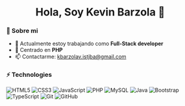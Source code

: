 <h1 align="center">Hola, Soy Kevin Barzola 👋</h1>

### 🚀 Sobre mi
- 🔭 Actualmente estoy trabajando como **Full‑Stack developer**
- 🌱 Centrado en **PHP**
- 📫 Contactarme: [kbarzolav.istjba@gmail.com](mailto:kbarzolav.istjba@gmail.com)

### ⚡ Technologies
![HTML5](https://img.shields.io/badge/-HTML5-E34F26?style=flat&logo=html5&logoColor=white)
![CSS3](https://img.shields.io/badge/-CSS3-1572B6?style=flat&logo=css3)
![JavaScript](https://img.shields.io/badge/-JavaScript-F7DF1E?style=flat&logo=javascript&logoColor=black)
![PHP](https://img.shields.io/badge/PHP-777BB4?style=flat&logo=php&logoColor=white)
![MySQL](https://img.shields.io/badge/MySQL-4479A1?style=flat&logo=mysql&logoColor=white)
![Java](https://img.shields.io/badge/Java-007396?style=flat&logo=java&logoColor=white)
![Bootstrap](https://img.shields.io/badge/-Bootstrap-7952B3?style=flat&logo=bootstrap&logoColor=white)
![TypeScript](https://img.shields.io/badge/-TypeScript-3178C6?style=flat&logo=typescript&logoColor=white)
![Git](https://img.shields.io/badge/-Git-F05032?style=flat&logo=git&logoColor=white)
![GitHub](https://img.shields.io/badge/-GitHub-181717?style=flat&logo=github)

